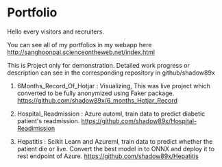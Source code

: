# Portfolio
Hello every visitors and recruiters.

You can see all of my portfolios in my webapp here
http://sanghoonpai.scienceontheweb.net/index.html

This is Project only for demonstration.
Detailed work progress or description can see in the corresponding repository in github/shadow89x

1. 6Months_Record_Of_Hotjar : Visualizing, This was live project which converted to be fully anonymized using Faker package.
https://github.com/shadow89x/6_months_Hotjar_Record

2. Hospital_Readmission : Azure automl, train data to predict diabetic patient's readmission.
https://github.com/shadow89x/Hospital-Readimission

3. Hepatitis : Scikit Learn and Azureml, train data to predict whether the patient die or live. Convert the best model in to ONNX and deploy it to rest endpoint of Azure.
https://github.com/shadow89x/Hepatitis                              
